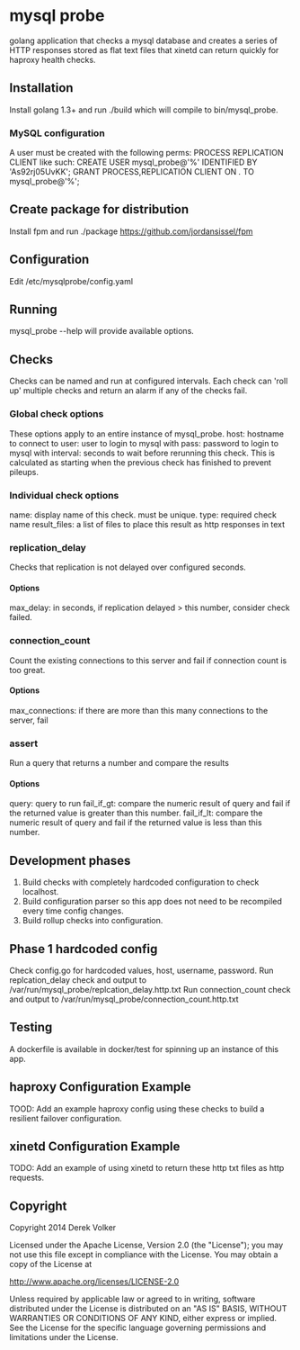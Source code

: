 mysql probe
==========
golang application that checks a mysql database and creates a series of HTTP responses stored as
flat text files that xinetd can return quickly for haproxy health checks.

## Installation
Install golang 1.3+ and run ./build which will compile to bin/mysql_probe.

### MySQL configuration
A user must be created with the following perms:
PROCESS
REPLICATION CLIENT
like such:
CREATE USER mysql_probe@'%' IDENTIFIED BY 'As92rj05UvKK';
GRANT PROCESS,REPLICATION CLIENT ON *.* TO mysql_probe@'%';


## Create package for distribution
Install fpm and run ./package https://github.com/jordansissel/fpm

## Configuration
Edit /etc/mysqlprobe/config.yaml

## Running
mysql_probe --help will provide available options.

## Checks
Checks can be named and run at configured intervals. Each check can 'roll up' multiple checks and
return an alarm if any of the checks fail.
### Global check options
These options apply to an entire instance of mysql_probe.
host: hostname to connect to
user: user to login to mysql with
pass: password to login to mysql with
interval: seconds to wait before rerunning this check. This is calculated as starting when the previous check has finished to prevent pileups.

### Individual check options
name: display name of this check. must be unique.
type: required check name
result_files: a list of files to place this result as http responses in text

### replication_delay
Checks that replication is not delayed over configured seconds.
#### Options
max_delay: in seconds, if replication delayed > this number, consider check failed.

### connection_count
Count the existing connections to this server and fail if connection count is too great.
#### Options
max_connections: if there are more than this many connections to the server, fail

### assert
Run a query that returns a number and compare the results
#### Options
query: query to run
fail_if_gt: compare the numeric result of query and fail if the returned value is greater than this number.
fail_if_lt: compare the numeric result of query and fail if the returned value is less than this number.

## Development phases
1. Build checks with completely hardcoded configuration to check localhost.
2. Build configuration parser so this app does not need to be recompiled every time config changes.
3. Build rollup checks into configuration.

## Phase 1 hardcoded config
Check config.go for hardcoded values, host, username, password.
Run replcation_delay check and output to /var/run/mysql_probe/replcation_delay.http.txt
Run connection_count check and output to /var/run/mysql_probe/connection_count.http.txt

## Testing
A dockerfile is available in docker/test for spinning up an instance of this app.

## haproxy Configuration Example
TOOD: Add an example haproxy config using these checks to build a resilient failover configuration.

## xinetd Configuration Example
TODO: Add an example of using xinetd to return these http txt files as http requests.

## Copyright
Copyright 2014 Derek Volker

Licensed under the Apache License, Version 2.0 (the "License");
you may not use this file except in compliance with the License.
You may obtain a copy of the License at

http://www.apache.org/licenses/LICENSE-2.0

Unless required by applicable law or agreed to in writing, software
distributed under the License is distributed on an "AS IS" BASIS,
WITHOUT WARRANTIES OR CONDITIONS OF ANY KIND, either express or implied.
See the License for the specific language governing permissions and
limitations under the License.

